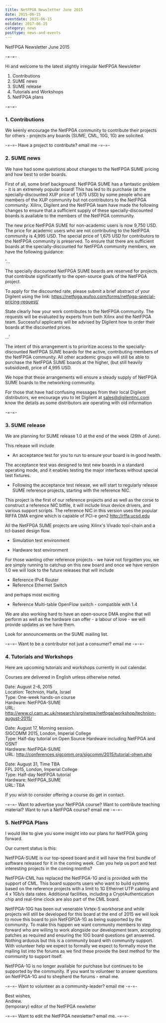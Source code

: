 ```yaml
---
title: NetFPGA Newsletter June 2015
date: 2015-06-15
eventdate: 2015-06-15
eoldate: 2017-06-15
category: news
posttype: news-and-events
---
```


NetFPGA Newsletter June 2015

-=-=-

Hi and welcome to the latest slightly irregular NetFPGA Newsletter

1. Contributions
2. SUME news
3. SUME release
4. Tutorials and Workshops
5. NetFPGA plans

-=-=-

### 1. Contributions

We keenly encourage the NetFPGA community to contribute their projects for others - projects any boards (SUME, CML, 10G, 1G) are solicited.

-=-=- Have a project to contribute? email me -=-=-

### 2. SUME news

We have had some questions about changes to the NetFPGA SUME pricing and how best to order boards.

First of all, some brief background. NetFPGA SUME has a fantastic problem - it is an extremely popular board! This has led to its purchase (at the specially-discounted XUP price of 1,675 USD) by some people who are members of the XUP community but not contributors to the NetFPGA community. Xilinx, Digilent and the NetFPGA team have made the following changes to ensure that a sufficient supply of these specially-discounted boards is available to the members of the NetFPGA community.

The new price NetFPGA SUME for non-academic users is now 9,750 USD. The price for academic users who are not contributing to the NetFPGA community is 4,995 USD. The special price of 1,675 USD for contributors to the NetFPGA community is preserved. To ensure that there are sufficient boards at the specially-discounted for NetFPGA community members, we have the following guidance:

'...

The specially discounted NetFPGA SUME boards are reserved for projects that contribute significantly to the open-source goals of the NetFPGA project.

To apply for the discounted rate, please submit a brief abstract of your Digilent using the link: https://netfpga.wufoo.com/forms/netfpga-special-pricing-request/

State clearly how your work contributes to the NetFPGA community. The requests will be evaluated by experts from both Xilinx and the NetFPGA team. Successful applicants will be advised by Digilent how to order their boards at the discounted prices.

...'

The intent of this arrangement is to prioritize access to the specially-discounted NetFPGA SUME boards for the active, contributing members of the NetFPGA community. All other academic groups will still be able to purchase the NetFPGA SUME boards at the higher, (but still heavily subsidized), price of 4,995 USD.

We hope that these arrangements will ensure a steady supply of NetFPGA SUME boards to the networking community.

For those that have had confusing messages from their local Digilent distributors, we encourage you to let Digilent at sales@digilentinc.com know the details as some distributors are operating with old information

-=-=-

### 3. SUME release

We are planning for SUME release 1.0 at the end of the week (26th of June).

This release will include

- An acceptance test for you to run to ensure your board is in good health.

The acceptance test was designed to test new boards in a standard operating mode, and it enables testing the major interfaces without special test fixtures.

- Following the acceptance test release, we will start to regularly release SUME reference projects, starting with the reference NIC.

This project is the first of our reference projects and as well as the corse to construct a reference NIC bitfile, it will include linux device drivers, and various support scripts. The reference NIC in this version uses the popular RIFFA DMA engine which is capable of PCI-e gen2 http://rffa.ucsd.edu

All the NetFPGA SUME projects are using Xilinx's Vivado tool-chain and a tcl-based design flow.

- Simulation test environment

- Hardware test environment

For those wanting other reference projects - we have not forgotten you, we are simply running to catchup on this new board and once we have version 1.0 we will look to the future releases that will include

- Reference IPv4 Router
- Reference Ethernet Switch

and perhaps most exciting

- Reference Multi-table OpenFlow switch - compatible with 1.4

We are also working hard to have an open-source DMA engine that will perform as well as the hardware can offer - a labour of love - we will provide updates as we have them.

Look for announcements on the SUME mailing list.

-=-=- Want to be a contributor not just a consumer? email me -=-=-

### 4. Tutorials and Workshops

Here are upcoming tutorials and workshops currently in out calendar.

Courses are delivered in English unless otherwise noted.

Date: August 2-6, 2015 <br>
Location: Technion, Haifa, Israel <br>
Type: One-week hands-on course <br>
Hardware: NetFPGA-SUME <br>
URL: http://www.cl.cam.ac.uk/research/srg/netos/netfpga/workshop/technion-august-2015/

Date: August 17, Morning session. <br>
SIGCOMM 2015, London, Imperial College <br>
Type: Half-day tutorial on Open Source Hardware including NetFPGA and OSNT <br>
Hardware: NetFPGA-SUME <br>
URL: http://conferences.sigcomm.org/sigcomm/2015/tutorial-ohwn.php

Date: August 31, Time TBA <br>
FPL 2015, London, Imperial College <br>
Type: Half-day NetFPGA tutorial <br>
Hardware: NetFPGA_SUME <br>
URL: TBA

If you wish to consider offering a course do get in contact.

-=-=- Want to advertise your NetFPGA course? Want to contribute teaching material? Want to run a NetFPGA course? email me -=-=-

### 5. NetFPGA Plans

I would like to give you some insight into our plans for NetFPGA going forward.

Our current status is this:

NetFPGA-SUME is our top-speed board and it will have the first bundle of software released for it in the coming week. Can you help us port and test interesting projects in the coming months?

NetFPGA-CML has replaced the NetFPGA-1G and is provided with the support of CML. This board supports users who want to build systems based on the reference projects with a limit to 1G Ethernet UTP cabling and 4 x 1Gb/s data rates. Additional facilities, including a CryptAuthentication chip and real-time clock are also part of the CML board.

NetFPGA-10G has been out venerable Virtex-5 workhorse and while projects will still be developed for this board at the end of 2015 we will look to move this board to join NetFGPGA-1G as being supported by the community. To make this happen we want community members to step forward who are willing to work alongside our development team, accepting patches as required and ensuring the 10G board questions get answered. Nothing arduous but this is a community board with community support. With volunteer help we expect to formally we expect to formally move the mailing list into the forums as we find these provide the best method for the community to support itself.

NetFPGA-1G is no longer available for purchase but continues to be supported by the community. If you want to volunteer to answer questions on NetFPGA-1G and to shepherd the forums - email me.

-=-=- Want to volunteer as a community-leader? email me -=-=-

Best wishes, <br>
Andrew. <br>
(temporary) editor of the NetFPGA newletter

-=-=- Want to edit the NetFPGA newsletter? email me. -=-=-
